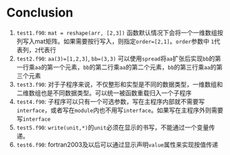 # Conclusion

1. `test1.f90`: `mat = reshape(arr, [2,3])` 函数默认情况下会将一个一维数组按列写入mat矩阵。如果需要按行写入，则指定`order=[2,1]`。`order`参数中 `1`代表列，`2`代表行
1. `test2.f90`: `aa(3)=[1,2,3]`, `bb=(3,3)` 可以使用`spread`将`aa`扩张后实现`bb`的第一行乘`aa`的第一个元素，`bb`的第二行乘`aa`的第二个元素，`bb`的第三行乘`aa`的第三个元素
1. `test3.f90`: 对于子程序来说，不仅整形和实型是不同的数据类型，一维数组和二维数组也是不同数据类型。可以统一被函数重载归入一个子程序
1. `test4.f90`: 子程序可以只有一个可选参数，写在主程序内部就不需要写`interface`，或者写在`module`内也不用写`interface`。如果写在主程序外则需要写`interface`
1. `test5.f90`: `write(unit,*)`的`unit`必须在显示的书写，不能通过一个变量传递。
1. `test6.f90`: fortran2003及以后可以通过显示声明`value`属性来实现按值传递
  

